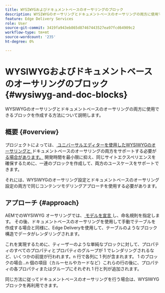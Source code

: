 ```yaml
---
title: WYSIWYGおよびドキュメントベースのオーサリングのブロック
description: WYSIWYGのオーサリングとドキュメントベースのオーサリングの両方に使用できるブロックを作成する方法について説明します。
feature: Edge Delivery Services
role: User
source-git-commit: 3419fa943eb865d87467443527ea97fcd64909c2
workflow-type: tm+mt
source-wordcount: '235'
ht-degree: 0%

---
```



# WYSIWYGおよびドキュメントベースのオーサリングのブロック {#wysiwyg-and-doc-blocks}

WYSIWYGのオーサリングとドキュメントベースのオーサリングの両方に使用できるブロックを作成する方法について説明します。

## 概要 {#overview}

プロジェクトによっては、[ ユニバーサルエディターを使用したWYSIWYGのオーサリングと ](/help/edge/wysiwyg-authoring/authoring.md) ドキュメントベースのオーサリングの両方をサポートする必要が [ る場合があります。](/help/edge/docs/authoring.md) 開発時間を最小限に抑え、同じサイトエクスペリエンスを確保するために、一連のブロックを作成して、両方のユースケースをサポートできます。

それには、WYSIWYGのオーサリング設定とドキュメントベースのオーサリング設定の両方で同じコンテンツモデリングアプローチを使用する必要があります。

## アプローチ {#approach}

AEMでのWYSIWYG オーサリングでは、[ モデルを宣言 ](/help/edge/wysiwyg-authoring/content-modeling.md) し、命名規則を指定します。 その後、ドキュメントベースのオーサリングを使用して手動でテーブルを作成する場合と同様に、Edge Deliveryを使用して、テーブルのようなブロック構造でデータがレンダリングされます。

これを実現するために、ティーザーのような単純なブロックに対して、プロパティのすべてのプロパティとプロパティのグループが 1 でレンダリングされるなど、いくつかの前提が行われます。n 行で各列に 1 列が含まれます。 1 のブロックの場合…n 個の項目（カルーセルやカードなど）これらの行の後に、プロパティの各プロパティまたはグループにそれぞれ 1 行と列が追加されます。

同じ方法に従ってドキュメントベースのオーサリングを行う場合は、WYSIWYG ブロックを再利用できます。
